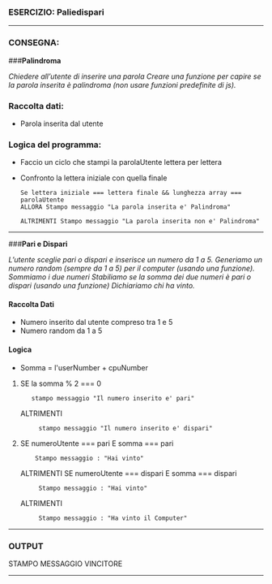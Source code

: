 ### ESERCIZIO: Paliedispari

---

### **CONSEGNA:**

###**Palindroma**

_Chiedere all’utente di inserire una parola
Creare una funzione per capire se la parola inserita è palindroma (non usare funzioni predefinite di js)._

### Raccolta dati:
- Parola inserita dal utente


### Logica del programma:
- Faccio un ciclo che stampi la parolaUtente lettera per lettera
- Confronto la lettera iniziale con quella finale 

      Se lettera iniziale === lettera finale && lunghezza array === parolaUtente 
      ALLORA Stampo messaggio "La parola inserita e' Palindroma"

      ALTRIMENTI Stampo messaggio "La parola inserita non e' Palindroma"
               

---

###**Pari e Dispari**

_L’utente sceglie pari o dispari e inserisce un numero da 1 a 5.
Generiamo un numero random (sempre da 1 a 5) per il computer (usando una funzione).
Sommiamo i due numeri
Stabiliamo se la somma dei due numeri è pari o dispari (usando una funzione)
Dichiariamo chi ha vinto._


#### Raccolta Dati

- Numero inserito dal utente compreso tra 1 e 5
- Numero random da 1 a 5

#### Logica

- Somma = l'userNumber + cpuNumber

1. SE la somma % 2 === 0 

          stampo messaggio "Il numero inserito e' pari"

    ALTRIMENTI 

            stampo messaggio "Il numero inserito e' dispari"

2. SE numeroUtente === pari E somma === pari

           Stampo messaggio : "Hai vinto"

    ALTRIMENTI SE numeroUtente === dispari  E somma === dispari

            Stampo messaggio : "Hai vinto"


    ALTRIMENTI 

            Stampo messaggio : "Ha vinto il Computer"


---

### OUTPUT

STAMPO MESSAGGIO VINCITORE

---